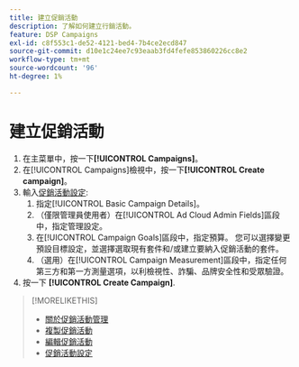 ```yaml
---
title: 建立促銷活動
description: 了解如何建立行銷活動。
feature: DSP Campaigns
exl-id: c8f553c1-de52-4121-bed4-7b4ce2ecd847
source-git-commit: d10e1c24ee7c93eaab3fd4fefe853860226cc8e2
workflow-type: tm+mt
source-wordcount: '96'
ht-degree: 1%

---
```


# 建立促銷活動

1. 在主菜單中，按一下&#x200B;**[!UICONTROL Campaigns]**。
1. 在[!UICONTROL Campaigns]檢視中，按一下&#x200B;**[!UICONTROL Create campaign]**。
1. 輸入[促銷活動設定](campaign-settings.md):
   1. 指定[!UICONTROL Basic Campaign Details]。
   1. （僅限管理員使用者）在[!UICONTROL Ad Cloud Admin Fields]區段中，指定管理設定。
   1. 在[!UICONTROL Campaign Goals]區段中，指定預算。 您可以選擇變更預設目標設定，並選擇選取現有套件和/或建立要納入促銷活動的套件。
   1. （選用）在[!UICONTROL Campaign Measurement]區段中，指定任何第三方和第一方測量選項，以利檢視性、詐騙、品牌安全性和受眾驗證。
1. 按一下 **[!UICONTROL Create Campaign]**.

>[!MORELIKETHIS]
>
>* [關於促銷活動管理](campaign-about.md)
>* [複製促銷活動](campaign-duplicate.md)
>* [編輯促銷活動](campaign-edit.md)
>* [促銷活動設定](campaign-settings.md)

